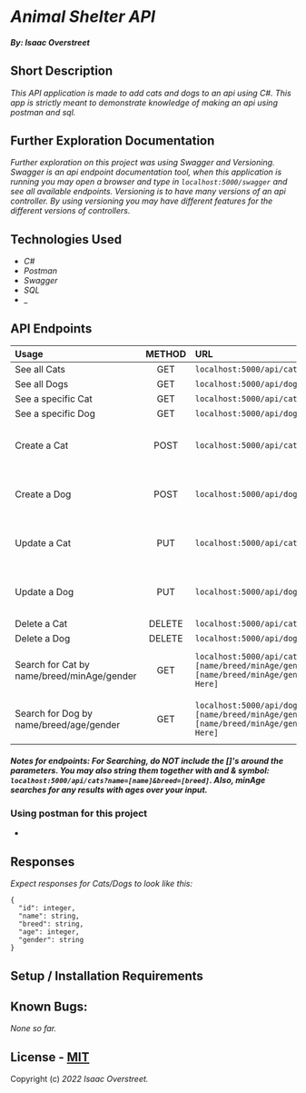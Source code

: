 # _Animal Shelter API_
#### _By: **Isaac Overstreet**_

## Short Description 
_This API application is made to add cats and dogs to an api using C#. This app is strictly meant to demonstrate knowledge of making an api using postman and sql._

## Further Exploration Documentation
_Further exploration on this project was using Swagger and Versioning. Swagger is an api endpoint documentation tool, when this application is running you may open a browser and type in `localhost:5000/swagger` and see all available endpoints. Versioning is to have many versions of an api controller. By using versioning you may have different features for the different versions of controllers._

## Technologies Used

* _C#_
* _Postman_
* _Swagger_
* _SQL_
* _

## API Endpoints 

| Usage | METHOD | URL | Params |
| :---  | :---:  | :--- | ---: |
| See all Cats | GET | `localhost:5000/api/cats` | _NA_ |
| See all Dogs | GET | `localhost:5000/api/dogs` | _NA_ |
| See a specific Cat | GET | `localhost:5000/api/cats/id` | _ID_ |
| See a specific Dog | GET | `localhost:5000/api/dogs/id` | _ID_ |
| Create a Cat | POST | `localhost:5000/api/cats` | _name, breed, age, gender_ |
| Create a Dog | POST | `localhost:5000/api/dogs` | _name, breed, age, gender_ |
| Update a Cat | PUT | `localhost:5000/api/cats` | _name, breed, age, gender_ |
| Update a Dog | PUT | `localhost:5000/api/dogs` | _name, breed, age, gender_ |
| Delete a Cat | DELETE | `localhost:5000/api/cats/id` | _ID_ |
| Delete a Dog | DELETE | `localhost:5000/api/dogs/id` | _ID_ |
| Search for Cat by name/breed/minAge/gender | GET | `localhost:5000/api/cats?[name/breed/minAge/gender]=[name/breed/minAge/gender Here]` | _name, breed, minAge, gender_ |
| Search for Dog by name/breed/age/gender | GET | `localhost:5000/api/dogs?[name/breed/minAge/gender]=[name/breed/minAge/gender Here]` | _name, breed, minAge, gender_ |
##### Notes for endpoints: For Searching, do NOT include the []'s around the parameters. You may also string them together with and & symbol: `localhost:5000/api/cats?name=[name]&breed=[breed]`. Also, minAge searches for any results with ages over your input. 

### Using postman for this project
* 

## Responses 
_Expect responses for Cats/Dogs to look like this:_
```
{
  "id": integer,
  "name": string,
  "breed": string,
  "age": integer,
  "gender": string
}
```
## Setup / Installation Requirements


## Known Bugs: 
 
 _None so far._

 ## License - [MIT](https://opensource.org/licenses/MIT)

 Copyright (c) _2022 Isaac Overstreet._